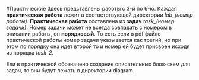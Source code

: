 #Практические
Здесь представлены работы с 3-й по 6-ю.
Каждая __практическая работа__ лежит в соответствующей директории _lab\_(номер работы)_.
__Практическая работа__ составлена из __задач__ _task\_(номер задачи)_.
Номер задачи может не всегда совпадать с номером в описании работы, он __порядковый__.
То есть если в pdf файле практической работы номер задачи указывается как третий,
но при этом по порядку она идет второй то и номер ей будет присвоен исходя из порядка _task\_2_.

Ели в практической обозначено создание описательных блок-схем для задач, то они будут лежать в директории diagram.
